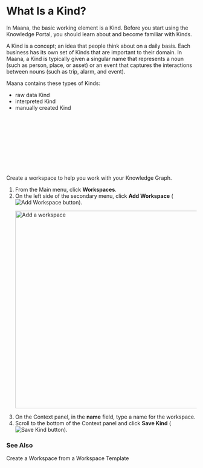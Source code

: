 <?xml version="1.0" encoding="utf-8"?>
<html xmlns:MadCap="http://www.madcapsoftware.com/Schemas/MadCap.xsd" MadCap:lastBlockDepth="4" MadCap:lastHeight="1515" MadCap:lastWidth="1991" class="task">
    <head><title>What Is a Kind?</title>
    </head>
    <body>
        <h1>What Is a Kind?</h1>
        <p class="BodyText">In Maana, the basic working element is a Kind. Before you start using the Knowledge Portal, you should learn about and become familiar with Kinds.</p>
        <p class="BodyText">A Kind is a concept; an idea that people think about on a daily basis. Each business has its own set of Kinds that are important to their domain. In Maana, a Kind is typically given a singular name that represents a noun (such as person, place, or asset) or an event that captures the interactions between nouns (such as trip, alarm, and event).</p>
        <p class="BodyText">Maana contains these types of Kinds:</p>
        <ul>
            <li>raw data Kind</li>
            <li>interpreted Kind</li>
            <li>manually created Kind</li>
        </ul>
        <p class="BodyText">&#160;</p>
        <p class="BodyText">&#160;</p>
        <p class="BodyText">&#160;</p>
        <p class="BodyText">&#160;</p>
        <p class="BodyText">&#160;</p>
        <p class="BodyText">Create a workspace to help you work with your Knowledge Graph.</p>
        <ol>
            <li>From the Main menu, click <b>Workspaces</b>. </li>
            <li>On the left side of the secondary menu, click <b>Add Workspace</b> (<img src="Resources/Images/ButtonAddWorkspace.png" alt="Add Workspace button" />).<p><img src="Resources/Images/AddWorkspace.png" alt="Add a workspace" style="width: 983px;height: 524px;" /></p></li>
            <li>On the Context panel, in the <b>name</b> field, type a name for the workspace.</li>
            <li>Scroll to the bottom of the Context panel and click <b>Save Kind</b> (<img src="Resources/Images/ButtonSaveKind.png" alt="Save Kind button" />).</li>
        </ol>
        <h3>See Also</h3>
        <p class="BodyText">Create a Workspace from a Workspace Template</p>
    </body>
</html>
